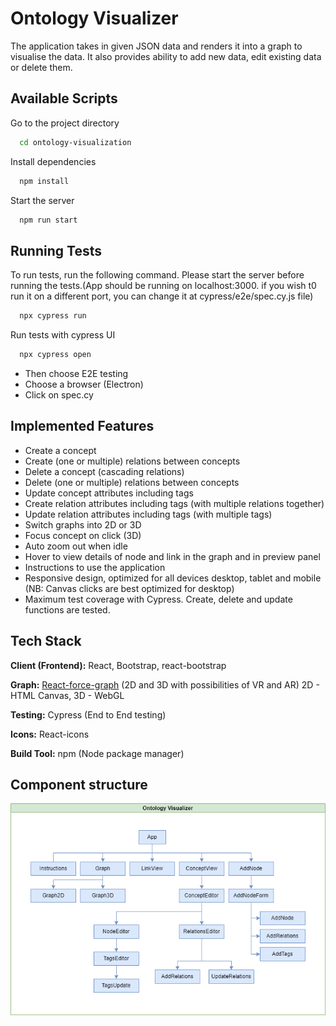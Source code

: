 # Ontology Visualizer

The application takes in given JSON data and renders it into a graph to visualise
the data. It also provides ability to add new data, edit existing data or delete them.

## Available Scripts

Go to the project directory

```bash
  cd ontology-visualization
```

Install dependencies

```bash
  npm install
```

Start the server

```bash
  npm run start
```

## Running Tests

To run tests, run the following command.
Please start the server before running the tests.(App should be running on localhost:3000. if you wish t0 run it on a different port, you can change it at cypress/e2e/spec.cy.js file)

```bash
  npx cypress run
```

Run tests with cypress UI

```bash
  npx cypress open
```

- Then choose E2E testing
- Choose a browser (Electron)
- Click on spec.cy

## Implemented Features

- Create a concept
- Create (one or multiple) relations between concepts
- Delete a concept (cascading relations)
- Delete (one or multiple) relations between concepts
- Update concept attributes including tags
- Create relation attributes including tags (with multiple relations together)
- Update relation attributes including tags (with multiple tags)
- Switch graphs into 2D or 3D
- Focus concept on click (3D)
- Auto zoom out when idle
- Hover to view details of node and link in the graph and in preview panel
- Instructions to use the application
- Responsive design, optimized for all devices desktop, tablet and mobile (NB: Canvas clicks are best optimized for desktop)
- Maximum test coverage with Cypress. Create, delete and update functions are tested.

## Tech Stack

**Client (Frontend):** React, Bootstrap, react-bootstrap

**Graph:** [React-force-graph](https://www.npmjs.com/package/react-force-graph) (2D and 3D with possibilities of VR and AR) 2D - HTML Canvas, 3D - WebGL

**Testing:** Cypress (End to End testing)

**Icons:** React-icons

**Build Tool:** npm (Node package manager)

## Component structure

![App Screenshot](https://github.com/Nithinrajvr/ontology-visualization/blob/main/public/Component%20diagram.png)
